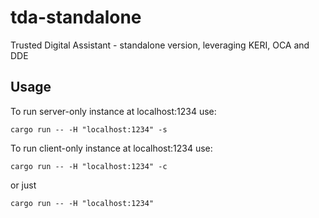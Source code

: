 # tda-standalone
Trusted Digital Assistant - standalone version, leveraging KERI, OCA and DDE

## Usage

To run server-only instance at localhost:1234 use:
```
cargo run -- -H "localhost:1234" -s
```

To run client-only instance at localhost:1234 use:
```
cargo run -- -H "localhost:1234" -c
```
or just
```
cargo run -- -H "localhost:1234"
```